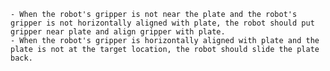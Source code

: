 
    - When the robot's gripper is not near the plate and the robot's gripper is not horizontally aligned with plate, the robot should put gripper near plate and align gripper with plate.
    - When the robot's gripper is horizontally aligned with plate and the plate is not at the target location, the robot should slide the plate back.